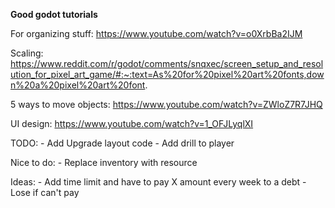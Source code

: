 **Good godot tutorials**

For organizing stuff: https://www.youtube.com/watch?v=o0XrbBa2IJM

Scaling: https://www.reddit.com/r/godot/comments/snqxec/screen_setup_and_resolution_for_pixel_art_game/#:~:text=As%20for%20pixel%20art%20fonts,down%20a%20pixel%20art%20font.

5 ways to move objects: https://www.youtube.com/watch?v=ZWloZ7R7JHQ

UI design: https://www.youtube.com/watch?v=1_OFJLyqlXI

TODO:
	- Add Upgrade layout code
	- Add drill to player
	
Nice to do:
	- Replace inventory with resource
	
Ideas:
	- Add time limit and have to pay X amount every week to a debt
		- Lose if can't pay
